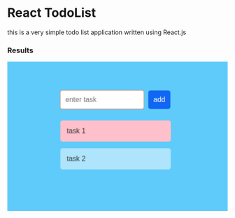 # React TodoList 

this is a very simple todo list application written using React.js

<h3>Results</h3>
<img src="./result.png">